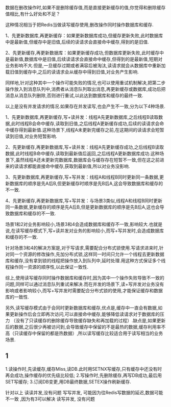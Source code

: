 数据在删改操作时,如果不是删除缓存值,而是直接更新缓存的值,你觉得和删除缓存值相比,有什么好处和不足？

这种情况相当于把Redis当做读写缓存使用,删改操作同时操作数据库和缓存.

1、先更新数据库,再更新缓存：如果更新数据库成功,但缓存更新失败,此时数据库中是最新值,但缓存中是旧值,后续的读请求会直接命中缓存,得到的是旧值.

2、先更新缓存,再更新数据库：如果更新缓存成功,但数据库更新失败,此时缓存中是最新值,数据库中是旧值,后续读请求会直接命中缓存,但得到的是最新值,短期对业务影响不大.但是,一旦缓存过期或者满容后被淘汰,读请求就会从数据库中重新加载旧值到缓存中,之后的读请求会从缓存中得到旧值,对业务产生影响.

同样地,针对这种其中一个操作可能失败的情况,也可以使用重试机制解决,把第二步操作放入到消息队列中,消费者从消息队列取出消息,再更新缓存或数据库,成功后把消息从消息队列删除,否则进行重试,以此达到数据库和缓存的最终一致.

以上是没有并发请求的情况.如果存在并发读写,也会产生不一致,分为以下4种场景.

1、先更新数据库,再更新缓存,写+读并发：线程A先更新数据库,之后线程B读取数据,此时线程B会命中缓存,读取到旧值,之后线程A更新缓存成功,后续的读请求会命中缓存得到最新值.这种场景下,线程A未更新完缓存之前,在这期间的读请求会短暂读到旧值,对业务短暂影响.

2、先更新缓存,再更新数据库,写+读并发：线程A先更新缓存成功,之后线程B读取数据,此时线程B命中缓存,读取到最新值后返回,之后线程A更新数据库成功.这种场景下,虽然线程A还未更新完数据库,数据库会与缓存存在短暂不一致,但在这之前进来的读请求都能直接命中缓存,获取到最新值,所以对业务没影响.

3、先更新数据库,再更新缓存,写+写并发：线程A和线程B同时更新同一条数据,更新数据库的顺序是先A后B,但更新缓存时顺序是先B后A,这会导致数据库和缓存的不一致.

4、先更新缓存,再更新数据库,写+写并发：与场景3类似,线程A和线程B同时更新同一条数据,更新缓存的顺序是先A后B,但是更新数据库的顺序是先B后A,这也会导致数据库和缓存的不一致.

场景1和2对业务影响较小,场景3和4会造成数据库和缓存不一致,影响较大.也就是说,在读写缓存模式下,写+读并发对业务的影响较小,而写+写并发时,会造成数据库和缓存的不一致.

针对场景3和4的解决方案是,对于写请求,需要配合分布式锁使用.写请求进来时,针对同一个资源的修改操作,先加分布式锁,这样同一时间只允许一个线程去更新数据库和缓存,没有拿到锁的线程把操作放入到队列中,延时处理.用这种方式保证多个线程操作同一资源的顺序性,以此保证一致性.

综上,使用读写缓存同时操作数据库和缓存时,因为其中一个操作失败导致不一致的问题,同样可以通过消息队列重试来解决.而在并发的场景下,读+写并发对业务没有影响或者影响较小,而写+写并发时需要配合分布式锁的使用,才能保证缓存和数据库的一致性.

另外,读写缓存模式由于会同时更新数据库和缓存,优点是,缓存中一直会有数据,如果更新操作后会立即再次访问,可以直接命中缓存,能够降低读请求对于数据库的压力
（没有了只读缓存的删除缓存导致缓存缺失和再加载的过程）.缺点是,如果更新后的数据,之后很少再被访问到,会导致缓存中保留的不是最热的数据,缓存利用率不高（只读缓存中保留的都是热数据）,所以读写缓存比较适合用于读写相当的业务场景.




## 1
1.读操作时,先读缓存,缓存Miss,读DB.此时用SETNX写缓存,只有缓存中还没有时再会成功,操作缓存的优先级比较低;
2.写操作时,先删除缓存,再写DB成功,最后用SET写缓存;
3.订阅DB变更,用DB最终数据,SETEX操作刷新缓存.

针对以上
读读并发,没有问题
写写并发, 可能因为往Redis写数据的延迟,数据可能不一致     ,因为有3可以解决
读写并发, 没有问题